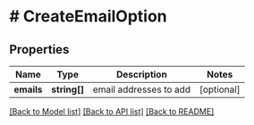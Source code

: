 # # CreateEmailOption

## Properties

Name | Type | Description | Notes
------------ | ------------- | ------------- | -------------
**emails** | **string[]** | email addresses to add | [optional]

[[Back to Model list]](../../README.md#models) [[Back to API list]](../../README.md#endpoints) [[Back to README]](../../README.md)
